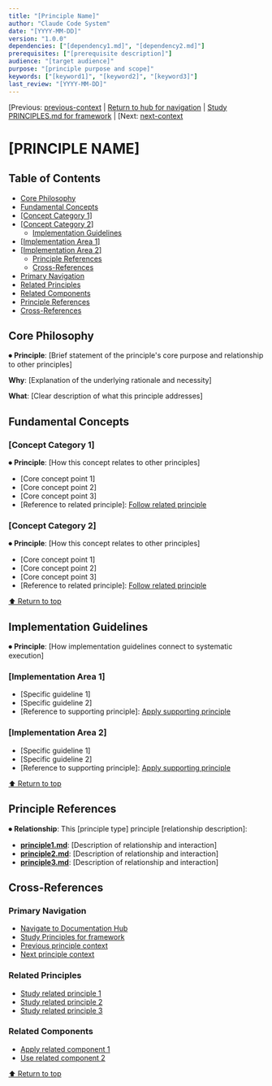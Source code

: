```yaml
---
title: "[Principle Name]"
author: "Claude Code System"
date: "[YYYY-MM-DD]"
version: "1.0.0"
dependencies: ["[dependency1.md]", "[dependency2.md]"]
prerequisites: ["[prerequisite description]"]
audience: "[target audience]"
purpose: "[principle purpose and scope]"
keywords: ["[keyword1]", "[keyword2]", "[keyword3]"]
last_review: "[YYYY-MM-DD]"
---
```


[Previous: [previous-context](previous-link.md) | [Return to hub for navigation](../index.md) | [Study PRINCIPLES.md for framework](../PRINCIPLES.md) | [Next: [next-context](next-link.md)

# [PRINCIPLE NAME]

## Table of Contents
  - [Core Philosophy](#core-philosophy)
  - [Fundamental Concepts](#fundamental-concepts)
- [[Concept Category 1]](#-concept-category-1-)
- [[Concept Category 2]](#-concept-category-2-)
  - [Implementation Guidelines](#implementation-guidelines)
- [[Implementation Area 1]](#-implementation-area-1-)
- [[Implementation Area 2]](#-implementation-area-2-)
  - [Principle References](#principle-references)
  - [Cross-References](#cross-references)
- [Primary Navigation](#primary-navigation)
- [Related Principles](#related-principles)
- [Related Components](#related-components)
- [Principle References](#principle-references)
- [Cross-References](#cross-references)

## Core Philosophy

⏺ **Principle**: [Brief statement of the principle's core purpose and relationship to other principles]

**Why**: [Explanation of the underlying rationale and necessity]

**What**: [Clear description of what this principle addresses]

## Fundamental Concepts

### [Concept Category 1]
⏺ **Principle**: [How this concept relates to other principles]

- [Core concept point 1]
- [Core concept point 2]
- [Core concept point 3]
- [Reference to related principle]: [Follow related principle](related-principle.md)

### [Concept Category 2]
⏺ **Principle**: [How this concept relates to other principles]

- [Core concept point 1]
- [Core concept point 2]
- [Core concept point 3]
- [Reference to related principle]: [Follow related principle](related-principle.md)

[⬆ Return to top](#principle-name)

## Implementation Guidelines

⏺ **Principle**: [How implementation guidelines connect to systematic execution]

### [Implementation Area 1]
- [Specific guideline 1]
- [Specific guideline 2]
- [Reference to supporting principle]: [Apply supporting principle](supporting-principle.md)

### [Implementation Area 2]
- [Specific guideline 1]
- [Specific guideline 2]
- [Reference to supporting principle]: [Apply supporting principle](supporting-principle.md)

[⬆ Return to top](#principle-name)

## Principle References

⏺ **Relationship**: This [principle type] principle [relationship description]:
- **[principle1.md](principle1.md)**: [Description of relationship and interaction]
- **[principle2.md](principle2.md)**: [Description of relationship and interaction]
- **[principle3.md](principle3.md)**: [Description of relationship and interaction]

## Cross-References

### Primary Navigation
- [Navigate to Documentation Hub](../index.md)
- [Study Principles for framework](../PRINCIPLES.md)
- [Previous principle context](previous-principle.md)
- [Next principle context](next-principle.md)

### Related Principles
- [Study related principle 1](related-principle-1.md)
- [Study related principle 2](related-principle-2.md)
- [Study related principle 3](related-principle-3.md)

### Related Components
- [Apply related component 1](../components/component-1.md)
- [Use related component 2](../components/component-2.md)

[⬆ Return to top](#principle-name)